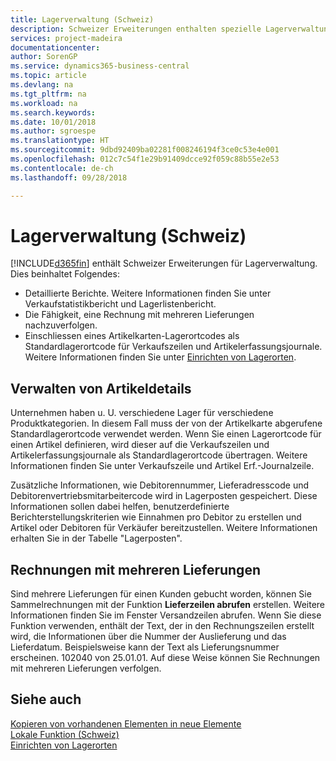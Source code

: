 ```yaml
---
title: Lagerverwaltung (Schweiz)
description: Schweizer Erweiterungen enthalten spezielle Lagerverwaltungsfunktionen.
services: project-madeira
documentationcenter: 
author: SorenGP
ms.service: dynamics365-business-central
ms.topic: article
ms.devlang: na
ms.tgt_pltfrm: na
ms.workload: na
ms.search.keywords: 
ms.date: 10/01/2018
ms.author: sgroespe
ms.translationtype: HT
ms.sourcegitcommit: 9dbd92409ba02281f008246194f3ce0c53e4e001
ms.openlocfilehash: 012c7c54f1e29b91409dcce92f059c88b55e2e53
ms.contentlocale: de-ch
ms.lasthandoff: 09/28/2018

---
```

# <a name="swiss-inventory-management"></a>Lagerverwaltung (Schweiz)
[!INCLUDE[d365fin](../../includes/d365fin_md.md)] enthält Schweizer Erweiterungen für Lagerverwaltung. Dies beinhaltet Folgendes:  

- Detaillierte Berichte.  Weitere Informationen finden Sie unter Verkaufstatistikbericht und Lagerlistenbericht.  
- Die Fähigkeit, eine Rechnung mit mehreren Lieferungen nachzuverfolgen.  
- Einschliessen eines Artikelkarten-Lagerortcodes als Standardlagerortcode für Verkaufszeilen und Artikelerfassungsjournale. Weitere Informationen finden Sie unter [Einrichten von Lagerorten](../../inventory-how-setup-locations.md).

## <a name="managing-item-details"></a>Verwalten von Artikeldetails  
Unternehmen haben u. U. verschiedene Lager für verschiedene Produktkategorien. In diesem Fall muss der von der Artikelkarte abgerufene Standardlagerortcode verwendet werden. Wenn Sie einen Lagerortcode für einen Artikel definieren, wird dieser auf die Verkaufszeilen und Artikelerfassungsjournale als Standardlagerortcode übertragen. Weitere Informationen finden Sie unter Verkaufszeile und Artikel Erf.-Journalzeile.  

Zusätzliche Informationen, wie Debitorennummer, Lieferadresscode und Debitorenvertriebsmitarbeitercode wird in Lagerposten gespeichert. Diese Informationen sollen dabei helfen, benutzerdefinierte Berichterstellungskriterien wie Einnahmen pro Debitor zu erstellen und Artikel oder Debitoren für Verkäufer bereitzustellen. Weitere Informationen erhalten Sie in der Tabelle "Lagerposten".  

## <a name="invoices-with-multiple-shipments"></a>Rechnungen mit mehreren Lieferungen  
Sind mehrere Lieferungen für einen Kunden gebucht worden, können Sie Sammelrechnungen mit der Funktion **Lieferzeilen abrufen** erstellen. Weitere Informationen finden Sie im Fenster Versandzeilen abrufen. Wenn Sie diese Funktion verwenden, enthält der Text, der in den Rechnungszeilen erstellt wird, die Informationen über die Nummer der Auslieferung und das Lieferdatum. Beispielsweise kann der Text als Lieferungsnummer erscheinen. 102040 von 25.01.01. Auf diese Weise können Sie Rechnungen mit mehreren Lieferungen verfolgen.  

## <a name="see-also"></a>Siehe auch  
 [Kopieren von vorhandenen Elementen in neue Elemente](how-to-copy-existing-items-to-new-items.md)  
 [Lokale Funktion (Schweiz)](switzerland-local-functionality.md)   
 [Einrichten von Lagerorten](../../inventory-how-setup-locations.md)

